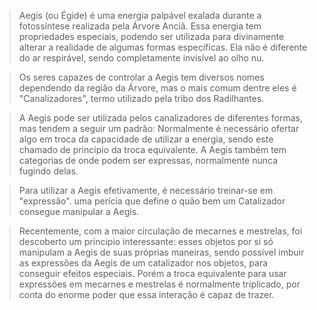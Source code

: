 > Aegis (ou Égide) é uma energia palpável exalada durante a fotossíntese realizada pela Árvore Anciã. Essa energia tem propriedades especiais, podendo ser utilizada para divinamente alterar a realidade de algumas formas específicas. Ela não é diferente do ar respirável, sendo completamente invisível ao olho nu. 

>Os seres capazes de controlar a Aegis tem diversos nomes dependendo da região da Árvore, mas o mais comum dentre eles é "Canalizadores", termo utilizado pela tribo dos Radilhantes. 

> A Aegis pode ser utilizada pelos canalizadores de diferentes formas, mas tendem a seguir um padrão: Normalmente é necessário ofertar algo em troca da capacidade de utilizar a energia, sendo este chamado de principio da troca equivalente. A Aegis também tem categorias de onde podem ser expressas, normalmente nunca fugindo delas.

> Para utilizar a Aegis efetivamente, é necessário treinar-se em "expressão". uma perícia que define o quão bem um Catalizador consegue manipular a Aegis. 

> Recentemente, com a maior circulação de mecarnes e mestrelas, foi descoberto um principio interessante: esses objetos por si só manipulam a Aegis de suas próprias maneiras, sendo possível imbuir as expressões da Aegis de um catalizador nos objetos, para conseguir efeitos especiais. Porém a troca equivalente para usar expressões em mecarnes e mestrelas é normalmente triplicado, por conta do enorme poder que essa interação é capaz de trazer. 